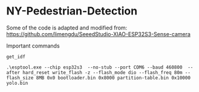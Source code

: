 # NY-Pedestrian-Detection

Some of the code is adapted and modified from: https://github.com/limengdu/SeeedStudio-XIAO-ESP32S3-Sense-camera 


Important commands

```
get_idf
```

```
.\esptool.exe --chip esp32s3  --no-stub --port COM6 --baud 460800  --after hard_reset write_flash -z --flash_mode dio --flash_freq 80m --flash_size 8MB 0x0 bootloader.bin 0x8000 partition-table.bin 0x10000 yolo.bin
```
